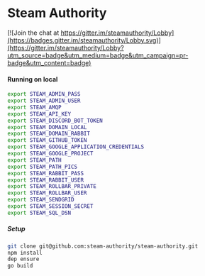 # Steam Authority

[![Join the chat at https://gitter.im/steamauthority/Lobby](https://badges.gitter.im/steamauthority/Lobby.svg)](https://gitter.im/steamauthority/Lobby?utm_source=badge&utm_medium=badge&utm_campaign=pr-badge&utm_content=badge)

#### Running on local
```bash
export STEAM_ADMIN_PASS
export STEAM_ADMIN_USER
export STEAM_AMQP
export STEAM_API_KEY
export STEAM_DISCORD_BOT_TOKEN
export STEAM_DOMAIN_LOCAL
export STEAM_DOMAIN_RABBIT
export STEAM_GITHUB_TOKEN
export STEAM_GOOGLE_APPLICATION_CREDENTIALS
export STEAM_GOOGLE_PROJECT
export STEAM_PATH
export STEAM_PATH_PICS
export STEAM_RABBIT_PASS
export STEAM_RABBIT_USER
export STEAM_ROLLBAR_PRIVATE
export STEAM_ROLLBAR_USER
export STEAM_SENDGRID
export STEAM_SESSION_SECRET
export STEAM_SQL_DSN
```


##### Setup
```bash
git clone git@github.com:steam-authority/steam-authority.git
npm install
dep ensure
go build
```
